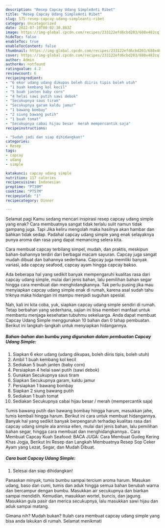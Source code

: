 ```yaml
---
description: "Resep Capcay Udang SimpleAnti Ribet"
title: "Resep Capcay Udang SimpleAnti Ribet"
slug: 575-resep-capcay-udang-simpleanti-ribet
category: Uncategorized
date: 2022-07-10T00:02:30.883Z
image: https://img-global.cpcdn.com/recipes/233122efd6cbd203/680x482cq70/capcay-udang-simple-foto-resep-utama.jpg
hideToc: false
enableToc: true
enableTocContent: false
thumbnail: https://img-global.cpcdn.com/recipes/233122efd6cbd203/680x482cq70/capcay-udang-simple-foto-resep-utama.jpg
cover: https://img-global.cpcdn.com/recipes/233122efd6cbd203/680x482cq70/capcay-udang-simple-foto-resep-utama.jpg
author: Admin
authorAv: notfound
ratingvalue: 4.2
reviewcount: 6
recipeingredient:
- "6 ekor udang udang dikupas boleh diiris tipis boleh utuh"
- "1 buah kembang kol kecil"
- "5 buah janten baby corn"
- "4 helai sawi putih sawi debok"
- "Secukupnya saus tiram"
- "Secukupnya garam kaldu jamur"
- "1 bawang bombay"
- "2 siung bawang putih"
- "1 buah tomat"
- "Secukupnya cabai hijau besar  merah mempercantik saja"
recipeinstructions:

- "Sudah jadi dan siap dihidangkan!"
categories:
- Resep
tags:
- capcay
- udang
- simple

katakunci: capcay udang simple 
nutrition: 117 calories
recipecuisine: Indonesian
preptime: "PT39M"
cooktime: "PT57M"
recipeyield: "1"
recipecategory: Dinner

---
```



Selamat pagi Kamu sedang mencari inspirasi resep capcay udang simple yang enak? Cara membuatnya sangat tidak terlalu sulit namun tidak gampang juga. Tapi Jika keliru mengolah maka hasilnya akan hambar dan bahkan tidak sedap. Padahal capcay udang simple yang enak selayaknya punya aroma dan rasa yang dapat memancing selera kita.


Cara membuat capcay terbilang simpel, mudah, dan praktis, meskipun bahan-bahannya terdiri dari berbagai macam sayuran. Capcay juga sangat mudah dibuat dan bahannya sederhana. Capcay juga memiliki banyak variasi, ada capcay seafood, capcay ayam hingga capcay bakso.

Ada beberapa hal yang sedikit banyak mempengaruhi kualitas rasa dari capcay udang simple, mulai dari jenis bahan, lalu pemilihan bahan segar hingga cara membuat dan menghidangkannya. Tak perlu pusing jika mau menyiapkan capcay udang simple enak di rumah, karena asal sudah tahu triknya maka hidangan ini mampu menjadi suguhan spesial.


Nah, kali ini kita coba, yuk, siapkan capcay udang simple sendiri di rumah. Tetap berbahan yang sederhana, sajian ini bisa memberi manfaat untuk membantu menjaga kesehatan tubuhmu sekeluarga. Anda dapat membuat Capcay Udang Simple menggunakan 10 bahan dan 0 tahap pembuatan. Berikut ini langkah-langkah untuk menyiapkan hidangannya.

<!--inarticleads1-->

##### Bahan-bahan dan bumbu yang digunakan dalam pembuatan Capcay Udang Simple:

1. Siapkan 6 ekor udang (udang dikupas, boleh diiris tipis, boleh utuh)
1. Ambil 1 buah kembang kol kecil
1. Sediakan 5 buah janten (baby corn)
1. Persiapkan 4 helai sawi putih (sawi debok)
1. Gunakan Secukupnya saus tiram
1. Siapkan Secukupnya garam, kaldu jamur
1. Persiapkan 1 bawang bombay
1. Siapkan 2 siung bawang putih
1. Sediakan 1 buah tomat
1. Sediakan Secukupnya cabai hijau besar / merah (mempercantik saja)


Tumis bawang putih dan bawang bombay hingga harum, masukkan jahe, tumis kembali hingga harum. Berikut ini cara untuk membuat hidangannya. Banyak hal yang sedikit banyak berpengaruh terhadap kualitas rasa dari capcay udang simple ala annisa ellen, mulai dari jenis bahan, lalu pemilihan bahan segar, hingga cara membuat dan menghidangkannya.. Cara Membuat Capcay Kuah Seafood: BACA JUGA: Cara Membuat Gudeg Kering Khas Jogja, Berikut Ini Resep dan Langkah Membuatnya Resep Sop Ceker Ayam yang Lezat, Segar, dan Mudah Dibuat. 

<!--inarticleads2-->

##### Cara buat Capcay Udang Simple:


1. Selesai dan siap dihidangkan!

Panaskan minyak, tumis bumbu sampai tercium aroma harum. Masukan udang, baso dan cumi, tumis dan aduk hingga semua bahan berubah warna dan bercampur dengan bumbu. Masukkan air secukupnya dan biarkan sampai mendidih. Kemudian, masukkan wortel, buncis, dan jagung. Masukkan gula pasir dan merica secukupnya, lalu masukkan sawi hijau dan aduk sampai matang. 

Gimana nih? Mudah bukan? Itulah cara membuat capcay udang simple yang bisa anda lakukan di rumah. Selamat menikmati
